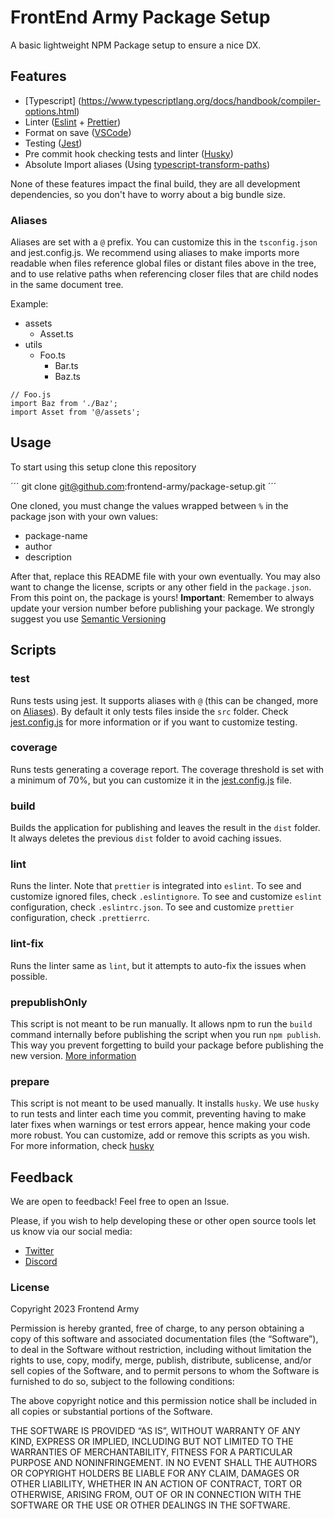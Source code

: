 # FrontEnd Army Package Setup

A basic lightweight NPM Package setup to ensure a nice DX.

## Features

- [Typescript] (https://www.typescriptlang.org/docs/handbook/compiler-options.html)
- Linter ([Eslint](https://eslint.org/) + [Prettier](https://prettier.io/))
- Format on save ([VSCode](https://code.visualstudio.com/))
- Testing ([Jest](https://jestjs.io/))
- Pre commit hook checking tests and linter ([Husky](https://typicode.github.io/husky/))
- Absolute Import aliases (Using [typescript-transform-paths](https://www.npmjs.com/package/typescript-transform-paths))

None of these features impact the final build, they are all development dependencies, so you don't have to worry about a big bundle size.

### Aliases

Aliases are set with a `@` prefix. You can customize this in the `tsconfig.json` and jest.config.js. We recommend using aliases to make imports more readable when files reference global files or distant files above in the tree, and to use relative paths when referencing closer files that are child nodes in the same document tree.

Example:

- assets
  - Asset.ts
- utils
  - Foo.ts
    - Bar.ts
    - Baz.ts

```
// Foo.js
import Baz from './Baz';
import Asset from '@/assets';
```

## Usage

To start using this setup clone this repository

´´´
git clone git@github.com:frontend-army/package-setup.git
´´´

One cloned, you must change the values wrapped between `%` in the package json with your own values:
- package-name
- author
- description

After that, replace this README file with your own eventually. You may also want to change the license, scripts or any other field in the `package.json`. From this point on, the package is yours!
**Important**: Remember to always update your version number before publishing your package. We strongly suggest you use [Semantic Versioning](https://semver.org/)

## Scripts

### test

Runs tests using jest. It supports aliases with `@` (this can be changed, more on [Aliases](#Aliases)). By default it only tests files inside the `src` folder. Check [jest.config.js](./src/jest.config.js) for more information or if you want to customize testing.

### coverage

Runs tests generating a coverage report. The coverage threshold is set with a minimum of 70%, but you can customize it in the [jest.config.js](./src/jest.config.js) file.

### build

Builds the application for publishing and leaves the result in the `dist` folder. It always deletes the previous `dist` folder to avoid caching issues.

### lint

Runs the linter. Note that `prettier` is integrated into `eslint`.
To see and customize ignored files, check `.eslintignore`. 
To see and customize `eslint` configuration, check `.eslintrc.json`.
To see and customize `prettier` configuration, check `.prettierrc`.

### lint-fix

Runs the linter same as `lint`, but it attempts to auto-fix the issues when possible.

### prepublishOnly

This script is not meant to be run manually. It allows npm to run the `build` command internally before publishing the script when you run `npm publish`. This way you prevent forgetting to build your package before publishing the new version. [More information](https://docs.npmjs.com/cli/v9/using-npm/scripts)

### prepare

This script is not meant to be used manually. It installs `husky`. We use `husky` to run tests and linter each time you commit, preventing having to make later fixes when warnings or test errors appear, hence making your code more robust. You can customize, add or remove this scripts as you wish. For more information, check [husky](https://typicode.github.io/husky/)

## Feedback

We are open to feedback! Feel free to open an Issue.

Please, if you wish to help developing these or other open source tools let us know via our social media:

- [Twitter](twitter.com/frontend_army)
- [Discord](https://t.co/Y46bYpwExU)

### License

Copyright 2023 Frontend Army

Permission is hereby granted, free of charge, to any person obtaining a copy of this software and associated documentation files (the “Software”), to deal in the Software without restriction, including without limitation the rights to use, copy, modify, merge, publish, distribute, sublicense, and/or sell copies of the Software, and to permit persons to whom the Software is furnished to do so, subject to the following conditions:

The above copyright notice and this permission notice shall be included in all copies or substantial portions of the Software.

THE SOFTWARE IS PROVIDED “AS IS”, WITHOUT WARRANTY OF ANY KIND, EXPRESS OR IMPLIED, INCLUDING BUT NOT LIMITED TO THE WARRANTIES OF MERCHANTABILITY, FITNESS FOR A PARTICULAR PURPOSE AND NONINFRINGEMENT. IN NO EVENT SHALL THE AUTHORS OR COPYRIGHT HOLDERS BE LIABLE FOR ANY CLAIM, DAMAGES OR OTHER LIABILITY, WHETHER IN AN ACTION OF CONTRACT, TORT OR OTHERWISE, ARISING FROM, OUT OF OR IN CONNECTION WITH THE SOFTWARE OR THE USE OR OTHER DEALINGS IN THE SOFTWARE.
